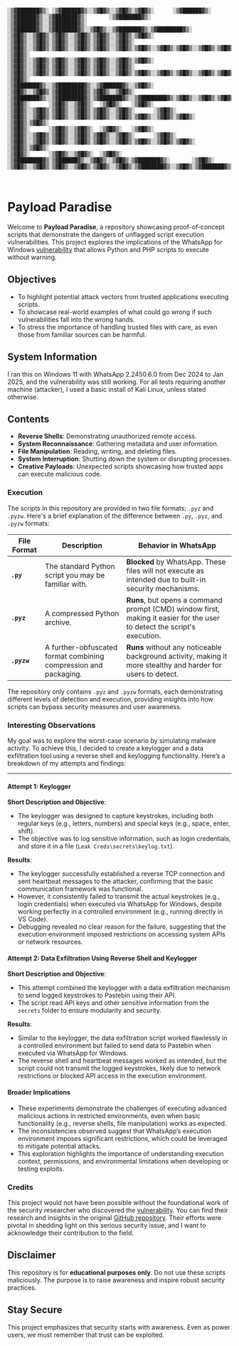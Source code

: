 ```

░▒▓███████▓▒░ ░▒▓██████▓▒░░▒▓█▓▒░░▒▓█▓▒░▒▓█▓▒░      ░▒▓██████▓▒░ ░▒▓██████▓▒░░▒▓███████▓▒░       ░▒▓███████▓▒░ ░▒▓██████▓▒░░▒▓███████▓▒░ ░▒▓██████▓▒░░▒▓███████▓▒░░▒▓█▓▒░░▒▓███████▓▒░▒▓████████▓▒░ 
░▒▓█▓▒░░▒▓█▓▒░▒▓█▓▒░░▒▓█▓▒░▒▓█▓▒░░▒▓█▓▒░▒▓█▓▒░     ░▒▓█▓▒░░▒▓█▓▒░▒▓█▓▒░░▒▓█▓▒░▒▓█▓▒░░▒▓█▓▒░      ░▒▓█▓▒░░▒▓█▓▒░▒▓█▓▒░░▒▓█▓▒░▒▓█▓▒░░▒▓█▓▒░▒▓█▓▒░░▒▓█▓▒░▒▓█▓▒░░▒▓█▓▒░▒▓█▓▒░▒▓█▓▒░      ░▒▓█▓▒░    
░▒▓█▓▒░░▒▓█▓▒░▒▓█▓▒░░▒▓█▓▒░▒▓█▓▒░░▒▓█▓▒░▒▓█▓▒░     ░▒▓█▓▒░░▒▓█▓▒░▒▓█▓▒░░▒▓█▓▒░▒▓█▓▒░░▒▓█▓▒░      ░▒▓█▓▒░░▒▓█▓▒░▒▓█▓▒░░▒▓█▓▒░▒▓█▓▒░░▒▓█▓▒░▒▓█▓▒░░▒▓█▓▒░▒▓█▓▒░░▒▓█▓▒░▒▓█▓▒░▒▓█▓▒░      ░▒▓█▓▒░    
░▒▓███████▓▒░░▒▓████████▓▒░░▒▓██████▓▒░░▒▓█▓▒░     ░▒▓█▓▒░░▒▓█▓▒░▒▓████████▓▒░▒▓█▓▒░░▒▓█▓▒░      ░▒▓███████▓▒░░▒▓████████▓▒░▒▓███████▓▒░░▒▓████████▓▒░▒▓█▓▒░░▒▓█▓▒░▒▓█▓▒░░▒▓██████▓▒░░▒▓██████▓▒░   
░▒▓█▓▒░      ░▒▓█▓▒░░▒▓█▓▒░  ░▒▓█▓▒░   ░▒▓█▓▒░     ░▒▓█▓▒░░▒▓█▓▒░▒▓█▓▒░░▒▓█▓▒░▒▓█▓▒░░▒▓█▓▒░      ░▒▓█▓▒░      ░▒▓█▓▒░░▒▓█▓▒░▒▓█▓▒░░▒▓█▓▒░▒▓█▓▒░░▒▓█▓▒░▒▓█▓▒░░▒▓█▓▒░▒▓█▓▒░      ░▒▓█▓▒░▒▓█▓▒░    
░▒▓█▓▒░      ░▒▓█▓▒░░▒▓█▓▒░  ░▒▓█▓▒░   ░▒▓█▓▒░     ░▒▓█▓▒░░▒▓█▓▒░▒▓█▓▒░░▒▓█▓▒░▒▓█▓▒░░▒▓█▓▒░      ░▒▓█▓▒░      ░▒▓█▓▒░░▒▓█▓▒░▒▓█▓▒░░▒▓█▓▒░▒▓█▓▒░░▒▓█▓▒░▒▓█▓▒░░▒▓█▓▒░▒▓█▓▒░      ░▒▓█▓▒░▒▓█▓▒░    
░▒▓█▓▒░      ░▒▓█▓▒░░▒▓█▓▒░  ░▒▓█▓▒░   ░▒▓████████▓▒░▒▓██████▓▒░░▒▓█▓▒░░▒▓█▓▒░▒▓███████▓▒░       ░▒▓█▓▒░      ░▒▓█▓▒░░▒▓█▓▒░▒▓█▓▒░░▒▓█▓▒░▒▓█▓▒░░▒▓█▓▒░▒▓███████▓▒░░▒▓█▓▒░▒▓███████▓▒░░▒▓████████▓▒░ 
                                                                                                                                                                                                
                                                                                                                                                                                                

```

# Payload Paradise

Welcome to **Payload Paradise**, a repository showcasing proof-of-concept scripts that demonstrate the dangers of unflagged script execution vulnerabilities. This project explores the implications of the WhatsApp for Windows [vulnerability](https://www.bleepingcomputer.com/news/security/whatsapp-for-windows-lets-python-php-scripts-execute-with-no-warning/) that allows Python and PHP scripts to execute without warning.

## Objectives

- To highlight potential attack vectors from trusted applications executing scripts.
- To showcase real-world examples of what could go wrong if such vulnerabilities fall into the wrong hands.
- To stress the importance of handling trusted files with care, as even those from familiar sources can be harmful.

## System Information

I ran this on Windows 11 with WhatsApp 2.2450.6.0 from Dec 2024 to Jan 2025, and the vulnerability was still working. For all tests requiring another machine (attacker), I used a basic install of Kali Linux, unless stated otherwise.

## Contents

- **Reverse Shells**: Demonstrating unauthorized remote access.
- **System Reconnaissance**: Gathering metadata and user information.
- **File Manipulation**: Reading, writing, and deleting files.
- **System Interruption**: Shutting down the system or disrupting processes.
- **Creative Payloads**: Unexpected scripts showcasing how trusted apps can execute malicious code.

### Execution  

The scripts in this repository are provided in two file formats: `.pyz` and `.pyzw`. Here's a brief explanation of the difference between `.py`, `.pyz`, and `.pyzw` formats:

| File Format | Description                                                      | Behavior in WhatsApp                                                                                                     |
| ----------- | ---------------------------------------------------------------- | ------------------------------------------------------------------------------------------------------------------------ |
| **`.py`**   | The standard Python script you may be familiar with.             | **Blocked** by WhatsApp. These files will not execute as intended due to built-in security mechanisms.                   |
| **`.pyz`**  | A compressed Python archive.                                     | **Runs**, but opens a command prompt (CMD) window first, making it easier for the user to detect the script's execution. |
| **`.pyzw`** | A further-obfuscated format combining compression and packaging. | **Runs** without any noticeable background activity, making it more stealthy and harder for users to detect.             |

The repository only contains `.pyz` and `.pyzw` formats, each demonstrating different levels of detection and execution, providing insights into how scripts can bypass security measures and user awareness.

### Interesting Observations

My goal was to explore the worst-case scenario by simulating malware activity. To achieve this, I decided to create a keylogger and a data exfiltration tool using a reverse shell and keylogging functionality. Here’s a breakdown of my attempts and findings:

---

#### Attempt 1: Keylogger
**Short Description and Objective**:
- The keylogger was designed to capture keystrokes, including both regular keys (e.g., letters, numbers) and special keys (e.g., space, enter, shift).
- The objective was to log sensitive information, such as login credentials, and store it in a file (`Leak Creds\secrets\keylog.txt`).

**Results**:
- The keylogger successfully established a reverse TCP connection and sent heartbeat messages to the attacker, confirming that the basic communication framework was functional.
- However, it consistently failed to transmit the actual keystrokes (e.g., login credentials) when executed via WhatsApp for Windows, despite working perfectly in a controlled environment (e.g., running directly in VS Code).
- Debugging revealed no clear reason for the failure, suggesting that the execution environment imposed restrictions on accessing system APIs or network resources.


#### Attempt 2: Data Exfiltration Using Reverse Shell and Keylogger
**Short Description and Objective**:
- This attempt combined the keylogger with a data exfiltration mechanism to send logged keystrokes to Pastebin using their API.
- The script read API keys and other sensitive information from the `secrets` folder to ensure modularity and security.

**Results**:
- Similar to the keylogger, the data exfiltration script worked flawlessly in a controlled environment but failed to send data to Pastebin when executed via WhatsApp for Windows.
- The reverse shell and heartbeat messages worked as intended, but the script could not transmit the logged keystrokes, likely due to network restrictions or blocked API access in the execution environment.


#### Broader Implications
- These experiments demonstrate the challenges of executing advanced malicious actions in restricted environments, even when basic functionality (e.g., reverse shells, file manipulation) works as expected.
- The inconsistencies observed suggest that WhatsApp’s execution environment imposes significant restrictions, which could be leveraged to mitigate potential attacks.
- This exploration highlights the importance of understanding execution context, permissions, and environmental limitations when developing or testing exploits.


### Credits

This project would not have been possible without the foundational work of the security researcher who discovered the [vulnerability]([https://www.linkedin.com/in/saumyajeetdas/]). You can find their research and insights in the original [GitHub repository]([https://github.com/SaumyajeetDas/WhatsApp-Exploit]). Their efforts were pivotal in shedding light on this serious security issue, and I want to acknowledge their contribution to the field.

## Disclaimer

This repository is for **educational purposes only**. Do not use these scripts maliciously. The purpose is to raise awareness and inspire robust security practices.

## Stay Secure

This project emphasizes that security starts with awareness. Even as power users, we must remember that trust can be exploited.
